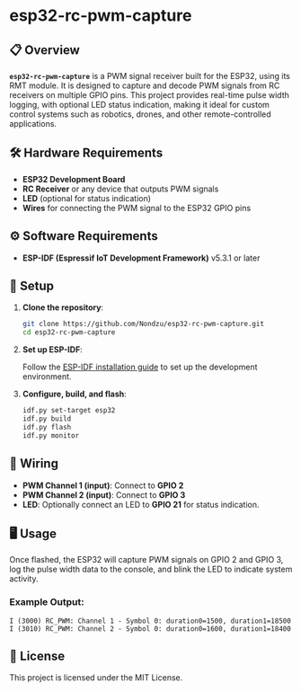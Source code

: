 # esp32-rc-pwm-capture

## 📋 Overview

**`esp32-rc-pwm-capture`** is a PWM signal receiver built for the ESP32, using its RMT module. It is designed to capture and decode PWM signals from RC receivers on multiple GPIO pins. This project provides real-time pulse width logging, with optional LED status indication, making it ideal for custom control systems such as robotics, drones, and other remote-controlled applications.

## 🛠 Hardware Requirements

- **ESP32 Development Board**
- **RC Receiver** or any device that outputs PWM signals
- **LED** (optional for status indication)
- **Wires** for connecting the PWM signal to the ESP32 GPIO pins

## ⚙️ Software Requirements

- **ESP-IDF (Espressif IoT Development Framework)** v5.3.1 or later

## 📝 Setup

1. **Clone the repository**:

    ```bash
    git clone https://github.com/Nondzu/esp32-rc-pwm-capture.git
    cd esp32-rc-pwm-capture
    ```

2. **Set up ESP-IDF**:

    Follow the [ESP-IDF installation guide](https://docs.espressif.com/projects/esp-idf/en/latest/esp32/get-started/index.html) to set up the development environment.

3. **Configure, build, and flash**:

    ```bash
    idf.py set-target esp32
    idf.py build
    idf.py flash
    idf.py monitor
    ```

## 🔌 Wiring

- **PWM Channel 1 (input)**: Connect to **GPIO 2**
- **PWM Channel 2 (input)**: Connect to **GPIO 3**
- **LED**: Optionally connect an LED to **GPIO 21** for status indication.

## 🖥️ Usage

Once flashed, the ESP32 will capture PWM signals on GPIO 2 and GPIO 3, log the pulse width data to the console, and blink the LED to indicate system activity.

### Example Output:

```
I (3000) RC_PWM: Channel 1 - Symbol 0: duration0=1500, duration1=18500
I (3010) RC_PWM: Channel 2 - Symbol 0: duration0=1600, duration1=18400
```

## 📜 License

This project is licensed under the MIT License.
